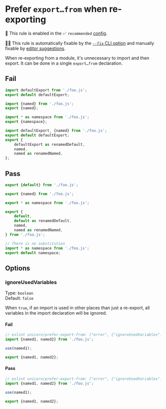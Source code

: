 # Prefer `export…from` when re-exporting

💼 This rule is enabled in the ✅ `recommended` [config](https://github.com/sindresorhus/eslint-plugin-unicorn#recommended-config).

🔧💡 This rule is automatically fixable by the [`--fix` CLI option](https://eslint.org/docs/latest/user-guide/command-line-interface#--fix) and manually fixable by [editor suggestions](https://eslint.org/docs/latest/use/core-concepts#rule-suggestions).

<!-- end auto-generated rule header -->
<!-- Do not manually modify this header. Run: `npm run fix:eslint-docs` -->

When re-exporting from a module, it's unnecessary to import and then export. It can be done in a single `export…from` declaration.

## Fail

```js
import defaultExport from './foo.js';
export default defaultExport;
```

```js
import {named} from './foo.js';
export {named};
```

```js
import * as namespace from './foo.js';
export {namespace};
```

```js
import defaultExport, {named} from './foo.js';
export default defaultExport;
export {
	defaultExport as renamedDefault,
	named,
	named as renamedNamed,
};
```

## Pass

```js
export {default} from './foo.js';
```

```js
export {named} from './foo.js';
```

```js
export * as namespace from './foo.js';
```

```js
export {
	default,
	default as renamedDefault,
	named,
	named as renamedNamed,
} from './foo.js';
```

```js
// There is no substitution
import * as namespace from './foo.js';
export default namespace;
```

## Options

### ignoreUsedVariables

Type: `boolean`\
Default: `false`

When `true`, if an import is used in other places than just a re-export, all variables in the import declaration will be ignored.

#### Fail

```js
// eslint unicorn/prefer-export-from: ["error", {"ignoreUsedVariables": false}]
import {named1, named2} from './foo.js';

use(named1);

export {named1, named2};
```

#### Pass

```js
// eslint unicorn/prefer-export-from: ["error", {"ignoreUsedVariables": true}]
import {named1, named2} from './foo.js';

use(named1);

export {named1, named2};
```
